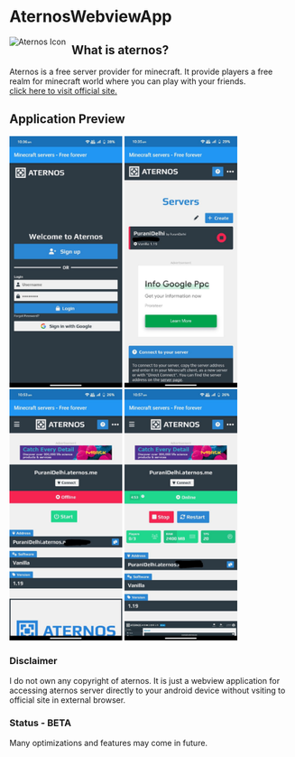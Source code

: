 # AternosWebviewApp

<img src="https://static.wikia.nocookie.net/logopedia/images/0/0c/Aternos.svg/revision/latest?cb=20200106182221"
     alt="Aternos Icon"
     style="float: left; margin-right: 10px;" />


## What is aternos?
Aternos is a free server provider for minecraft. It provide players a free realm for minecraft world where you can play with your friends.</br>
[click here to visit official site.](https://aternos.org/:en/)

## Application Preview

<img src="screenshots/s_1.jpeg" alt="drawing" width="200"/>  <img src="screenshots/s_2.jpeg" alt="drawing" width="200"/> <img src="screenshots/s_3.jpeg" alt="drawing" width="200"/> <img src="screenshots/s_4.jpeg" alt="drawing" width="200"/>

### Disclaimer
I do not own any copyright of aternos. It is just a webview application for accessing aternos server directly to your android device without vsiting to official site in external browser.

### Status - BETA
Many optimizations and features may come in future.
